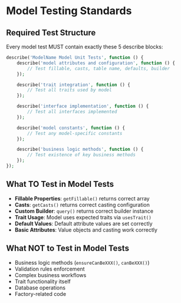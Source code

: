 # Model Testing Standards

## Required Test Structure
Every model test MUST contain exactly these 5 describe blocks:

```php
describe('ModelName Model Unit Tests', function () {
    describe('model attributes and configuration', function () {
        // Test fillable, casts, table name, defaults, builder
    });

    describe('trait integration', function () {
        // Test all traits used by model
    });

    describe('interface implementation', function () {
        // Test all interfaces implemented
    });

    describe('model constants', function () {
        // Test any model-specific constants
    });

    describe('business logic methods', function () {
        // Test existence of key business methods
    });
});
```

## What TO Test in Model Tests
- **Fillable Properties**: `getFillable()` returns correct array
- **Casts**: `getCasts()` returns correct casting configuration
- **Custom Builder**: `query()` returns correct builder instance
- **Trait Usage**: Model uses expected traits via `usesTrait()`
- **Default Values**: Default attribute values are set correctly
- **Basic Attributes**: Value objects and casting work correctly

## What NOT to Test in Model Tests
- Business logic methods (`ensureCanBeXXX()`, `canBeXXX()`)
- Validation rules enforcement
- Complex business workflows
- Trait functionality itself
- Database operations
- Factory-related code
